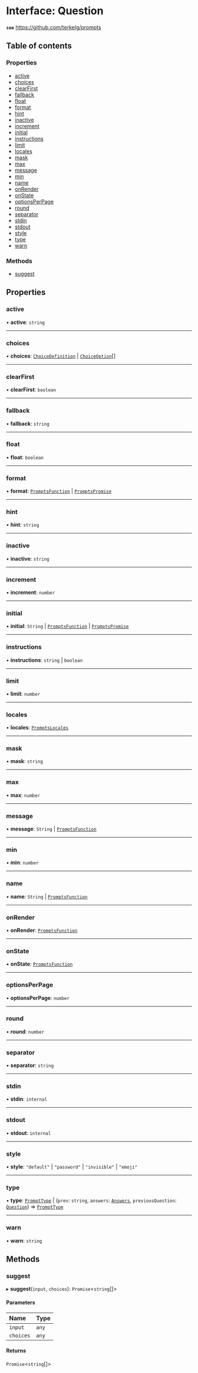 # Interface: Question

**`see`** https://github.com/terkelg/prompts

## Table of contents

### Properties

- [active](Question.md#active)
- [choices](Question.md#choices)
- [clearFirst](Question.md#clearfirst)
- [fallback](Question.md#fallback)
- [float](Question.md#float)
- [format](Question.md#format)
- [hint](Question.md#hint)
- [inactive](Question.md#inactive)
- [increment](Question.md#increment)
- [initial](Question.md#initial)
- [instructions](Question.md#instructions)
- [limit](Question.md#limit)
- [locales](Question.md#locales)
- [mask](Question.md#mask)
- [max](Question.md#max)
- [message](Question.md#message)
- [min](Question.md#min)
- [name](Question.md#name)
- [onRender](Question.md#onrender)
- [onState](Question.md#onstate)
- [optionsPerPage](Question.md#optionsperpage)
- [round](Question.md#round)
- [separator](Question.md#separator)
- [stdin](Question.md#stdin)
- [stdout](Question.md#stdout)
- [style](Question.md#style)
- [type](Question.md#type)
- [warn](Question.md#warn)

### Methods

- [suggest](Question.md#suggest)

## Properties

### active

• **active**: `string`

___

### choices

• **choices**: [`ChoiceDefinition`](ChoiceDefinition.md) \| [`ChoiceOption`](../README.md#choiceoption)[]

___

### clearFirst

• **clearFirst**: `boolean`

___

### fallback

• **fallback**: `string`

___

### float

• **float**: `boolean`

___

### format

• **format**: [`PromptsFunction`](../README.md#promptsfunction) \| [`PromptsPromise`](../README.md#promptspromise)

___

### hint

• **hint**: `string`

___

### inactive

• **inactive**: `string`

___

### increment

• **increment**: `number`

___

### initial

• **initial**: `String` \| [`PromptsFunction`](../README.md#promptsfunction) \| [`PromptsPromise`](../README.md#promptspromise)

___

### instructions

• **instructions**: `string` \| `boolean`

___

### limit

• **limit**: `number`

___

### locales

• **locales**: [`PromptsLocales`](PromptsLocales.md)

___

### mask

• **mask**: `string`

___

### max

• **max**: `number`

___

### message

• **message**: `String` \| [`PromptsFunction`](../README.md#promptsfunction)

___

### min

• **min**: `number`

___

### name

• **name**: `String` \| [`PromptsFunction`](../README.md#promptsfunction)

___

### onRender

• **onRender**: [`PromptsFunction`](../README.md#promptsfunction)

___

### onState

• **onState**: [`PromptsFunction`](../README.md#promptsfunction)

___

### optionsPerPage

• **optionsPerPage**: `number`

___

### round

• **round**: `number`

___

### separator

• **separator**: `string`

___

### stdin

• **stdin**: `internal`

___

### stdout

• **stdout**: `internal`

___

### style

• **style**: ``"default"`` \| ``"password"`` \| ``"invisible"`` \| ``"emoji"``

___

### type

• **type**: [`PromptType`](../README.md#prompttype) \| (`prev`: `string`, `answers`: [`Answers`](Answers.md), `previousQuestion`: [`Question`](Question.md)) => [`PromptType`](../README.md#prompttype)

___

### warn

• **warn**: `string`

## Methods

### suggest

▸ **suggest**(`input`, `choices`): `Promise`<`string`[]\>

#### Parameters

| Name | Type |
| :------ | :------ |
| `input` | `any` |
| `choices` | `any` |

#### Returns

`Promise`<`string`[]\>
